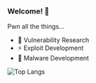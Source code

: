 ### Welcome! 👋

Pwn all the things...

- 🔭 Vulnerability Research
- ⚡  Exploit Development
- 🚂 Malware Development

![Top Langs](https://github-readme-stats.vercel.app/api/top-langs/?username=r0t0tiller&layout=compact&bg_color=1a1a1a&text_color=c9cacc&title_color=ffffff")
